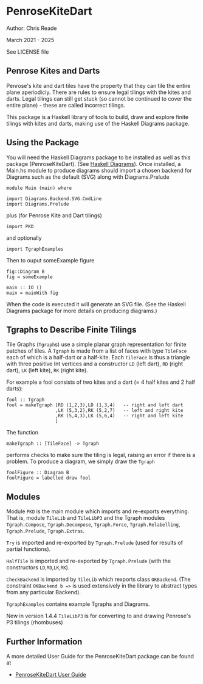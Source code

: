 # PenroseKiteDart

Author: Chris Reade

March 2021 - 2025

See LICENSE file

## Penrose Kites and Darts

Penrose\'s kite and dart tiles have the property that they can tile the entire plane aperiodicly.
There are rules to ensure legal tilings with the kites and darts.
Legal tilings can still get stuck (so cannot be continued to cover the entire plane) - these are called incorrect tilings.

This package is a Haskell library of tools to build, draw and explore finite tilings with kites and darts, making use of the 
Haskell Diagrams package.

## Using the Package

You will need the Haskell Diagrams package
to be installed as well as this package (PenroseKiteDart). (See [Haskell Diagrams](https://diagrams.github.io)).
Once installed, a Main.hs module to produce diagrams should import a chosen backend for Diagrams such as the default (SVG)
along with Diagrams.Prelude

    module Main (main) where
    
    import Diagrams.Backend.SVG.CmdLine
    import Diagrams.Prelude

plus (for Penrose Kite and Dart tilings)

    import PKD

and optionally

    import TgraphExamples

Then to ouput someExample figure

    fig::Diagram B
    fig = someExample

    main :: IO ()
    main = mainWith fig

When the code is executed it will generate an SVG file.
(See the Haskell Diagrams package for more details on producing diagrams.)

## Tgraphs to Describe Finite Tilings

Tile Graphs (`Tgraph`s) use a simple planar graph representation for finite patches of tiles.
A `Tgraph` is made from a list of faces with type `TileFace` each of which is a half-dart or a half-kite.
Each `TileFace` is thus a triangle with three positive Int vertices and a constructor
`LD` (left dart), `RD` (right dart), `LK` (left kite), `RK` (right kite).

For example a fool consists of two kites and a dart (= 4 half kites and 2 half darts):

    fool :: Tgraph
    fool = makeTgraph [RD (1,2,3),LD (1,3,4)   -- right and left dart
                      ,LK (5,3,2),RK (5,2,7)   -- left and right kite
                      ,RK (5,4,3),LK (5,6,4)   -- right and left kite
                      ]

The function

    makeTgraph :: [TileFace] -> Tgraph

performs checks to make sure the tiling is legal, raising an error if there is a problem.
To produce a diagram, we simply draw the `Tgraph`

    foolFigure :: Diagram B
    foolFigure = labelled draw fool


## Modules

Module `PKD` is the main module which imports and re-exports everything.
That is, module `TileLib` and `TileLibP3` and the Tgraph modules
`Tgraph.Compose`, `Tgraph.Decompose`, `Tgraph.Force`, `Tgraph.Relabelling`, `Tgraph.Prelude`, `Tgraph.Extras`.

`Try` is imported and re-exported by `Tgraph.Prelude` (used for results of partial functions).

`HalfTile` is imported and re-exported by `Tgraph.Prelude` (with the constructors `LD`,`RD`,`LK`,`RK`).

`CheckBackend` is imported by `TileLib` which rexports class `OKBackend`.
(The constraint `OKBackend b =>` is used extensively in the library to abstract types from any particular Backend).

`TgraphExamples` contains example Tgraphs and Diagrams.

New in version 1.4.4 `TileLibP3` is for converting to and drawing
Penrose\'s P3 tilings (rhombuses)

## Further Information

A more detailed User Guide for the PenroseKiteDart package can be found at

- [PenroseKiteDart User Guide](https://readerunner.wordpress.com/2024/04/08/penrosekitedart-user-guides/)


